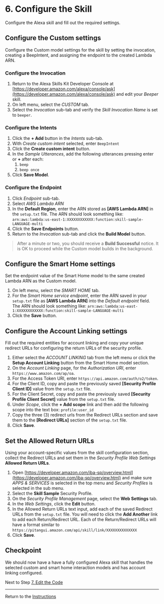 # 6. Configure the Skill

Configure the Alexa skill and fill out the required settings.

## Configure the Custom settings

Configure the Custom model settings for the skill by setting the invocation, creating a BeepIntent, and assigning the endpoint to the created Lambda ARN.

### Configure the Invocation
1. Return to the Alexa Skills Kit Developer Console at [https://developer.amazon.com/alexa/console/ask](https://developer.amazon.com/alexa/console/ask) and edit your *Beeper* skill.
2. On left menu, select the *CUSTOM* tab.
3. Select the *Invocation* sub-tab and verify the *Skill Invocation Name* is set to `beeper`.

### Configure the Intents
1. Click the **+ Add** button in the *Intents* sub-tab.
2. With *Create custom intent* selected, enter `BeepIntent` 
3. Click the **Create custom intent** button.
4. In the *Sample Utterances*, add the following utterances pressing enter or **+** after each: 
	1. `beep`
	2. `beep once`
5. Click **Save Model**.

### Configure the Endpoint
1. Click *Endpoint* sub-tab.
2. Select *AWS Lambda ARN*
3. In the **Default Region**, enter the ARN stored as **[AWS Lambda ARN]** in the `setup.txt` file. The ARN should look something like: `arn:aws:lambda:us-east-1:XXXXXXXXXXXX:function:skill-sample-LANGUAGE-multi`
4. Click the **Save Endpoints** button.
5. Return to the *Invocation* sub-tab and click the **Build Model** button.

> After a minute or two, you should receive a **Build Successful** notice. It is OK to proceed while the Custom model builds in the background.

## Configure the Smart Home settings

Set the endpoint value of the Smart Home model to the same created Lambda ARN as the Custom model. 

1. On left menu, select the *SMART HOME* tab.
2. For the *Smart Home service endpoint*, enter the ARN saved in your `setup.txt` file as **[AWS Lambda ARN]** into the *Default endpoint* field. The ARN should look something like: `arn:aws:lambda:us-east-1:XXXXXXXXXXXX:function:skill-sample-LANGUAGE-multi`
3. Click the **Save** button.


## Configure the Account Linking settings

Fill out the required entities for account linking and copy your unique redirect URLs for configuring the return URLs of the security profile.

1. Either select the *ACCOUNT LINKING* tab from the left menu or click the **Setup Account Linking** button from the Smart Home model section.
2. On the *Account Linking* page, for the *Authorization URI*, enter `https://www.amazon.com/ap/oa`.
3. For the Access Token URI, enter `https://api.amazon.com/auth/o2/token`.
4. For the Client ID, copy and paste the previously saved **[Security Profile Client ID]** value from the `setup.txt` file.
5. For the Client Secret, copy and paste the previously saved **[Security Profile Client Secret]** value from the `setup.txt` file.
6. Under *Scope*, click the **+ Add scope** link and then add the following scope into the text box: `profile:user_id`
7. Copy the three (3) redirect urls from the Redirect URLs section and save them to the **[Redirect URLs]** section of the `setup.txt` file.
8. Click **Save**.

## Set the Allowed Return URLs

Using your account-specific values from the skill configuration section, collect the Redirect URLs and set them in the *Security Profile Web Settings* **Allowed Return URLs**.

1. Open [https://developer.amazon.com/iba-sp/overview.html](https://developer.amazon.com/iba-sp/overview.html) and make sure *APPS & SERVICES* is selected in the top menu and *Security Profiles* is selected in the sub menu.
2. Select the **Skill Sample** Security Profile.
3. On the *Security Profile Management* page, select the **Web Settings** tab.
4. In the *Web Settings*, click the **Edit** button.
5. In the Allowed Return URLs text input, add each of the saved Redirect URLs from the `setup.txt` file. You will need to click the **Add Another** link to add each Return/Redirect URL. Each of the Return/Redirect URLs will have a format similar to `https://pitangui.amazon.com/api/skill/link/XXXXXXXXXXXXXX`
6. Click **Save**.

## Checkpoint
We should now have a have a fully configured Alexa skill that handles the selected custom and smart home interaction models and has account linking configured.
 
Next to Step [7. Edit the Code](edit-the-code.md)

___
Return to the [Instructions](README.md)